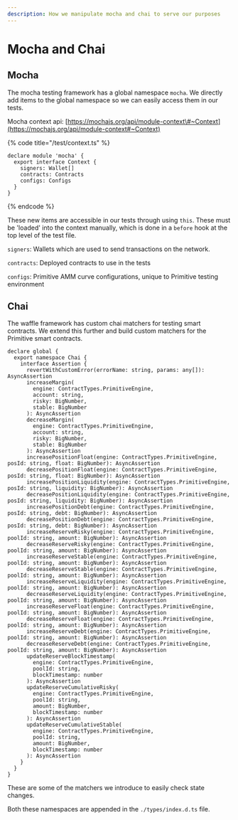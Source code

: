 ```yaml
---
description: How we manipulate mocha and chai to serve our purposes
---
```


# Mocha and Chai

## Mocha

The mocha testing framework has a global namespace `mocha`. We directly add items to the global namespace so we can easily access them in our tests.

Mocha context api: [https://mochajs.org/api/module-context\#~Context](https://mochajs.org/api/module-context#~Context)

{% code title="/test/context.ts" %}
```text
declare module 'mocha' {
  export interface Context {
    signers: Wallet[]
    contracts: Contracts
    configs: Configs
  }
}
```
{% endcode %}

These new items are accessible in our tests through using `this`. These must be 'loaded' into the context manually, which is done in a `before` hook at the top level of the test file.

`signers`: Wallets which are used to send transactions on the network.

`contracts`: Deployed contracts to use in the tests

`configs`: Primitive AMM curve configurations, unique to Primitive testing environment

## Chai

The waffle framework has custom chai matchers for testing smart contracts. We extend this further and build custom matchers for the Primitive smart contracts.

```text
declare global {
  export namespace Chai {
    interface Assertion {
      revertWithCustomError(errorName: string, params: any[]): AsyncAssertion
      increaseMargin(
        engine: ContractTypes.PrimitiveEngine,
        account: string,
        risky: BigNumber,
        stable: BigNumber
      ): AsyncAssertion
      decreaseMargin(
        engine: ContractTypes.PrimitiveEngine,
        account: string,
        risky: BigNumber,
        stable: BigNumber
      ): AsyncAssertion
      increasePositionFloat(engine: ContractTypes.PrimitiveEngine, posId: string, float: BigNumber): AsyncAssertion
      decreasePositionFloat(engine: ContractTypes.PrimitiveEngine, posId: string, float: BigNumber): AsyncAssertion
      increasePositionLiquidity(engine: ContractTypes.PrimitiveEngine, posId: string, liquidity: BigNumber): AsyncAssertion
      decreasePositionLiquidity(engine: ContractTypes.PrimitiveEngine, posId: string, liquidity: BigNumber): AsyncAssertion
      increasePositionDebt(engine: ContractTypes.PrimitiveEngine, posId: string, debt: BigNumber): AsyncAssertion
      decreasePositionDebt(engine: ContractTypes.PrimitiveEngine, posId: string, debt: BigNumber): AsyncAssertion
      increaseReserveRisky(engine: ContractTypes.PrimitiveEngine, poolId: string, amount: BigNumber): AsyncAssertion
      decreaseReserveRisky(engine: ContractTypes.PrimitiveEngine, poolId: string, amount: BigNumber): AsyncAssertion
      increaseReserveStable(engine: ContractTypes.PrimitiveEngine, poolId: string, amount: BigNumber): AsyncAssertion
      decreaseReserveStable(engine: ContractTypes.PrimitiveEngine, poolId: string, amount: BigNumber): AsyncAssertion
      increaseReserveLiquidity(engine: ContractTypes.PrimitiveEngine, poolId: string, amount: BigNumber): AsyncAssertion
      decreaseReserveLiquidity(engine: ContractTypes.PrimitiveEngine, poolId: string, amount: BigNumber): AsyncAssertion
      increaseReserveFloat(engine: ContractTypes.PrimitiveEngine, poolId: string, amount: BigNumber): AsyncAssertion
      decreaseReserveFloat(engine: ContractTypes.PrimitiveEngine, poolId: string, amount: BigNumber): AsyncAssertion
      increaseReserveDebt(engine: ContractTypes.PrimitiveEngine, poolId: string, amount: BigNumber): AsyncAssertion
      decreaseReserveDebt(engine: ContractTypes.PrimitiveEngine, poolId: string, amount: BigNumber): AsyncAssertion
      updateReserveBlockTimestamp(
        engine: ContractTypes.PrimitiveEngine,
        poolId: string,
        blockTimestamp: number
      ): AsyncAssertion
      updateReserveCumulativeRisky(
        engine: ContractTypes.PrimitiveEngine,
        poolId: string,
        amount: BigNumber,
        blockTimestamp: number
      ): AsyncAssertion
      updateReserveCumulativeStable(
        engine: ContractTypes.PrimitiveEngine,
        poolId: string,
        amount: BigNumber,
        blockTimestamp: number
      ): AsyncAssertion
    }
  }
}
```

These are some of the matchers we introduce to easily check state changes.

Both these namespaces are appended in the `./types/index.d.ts` file.

